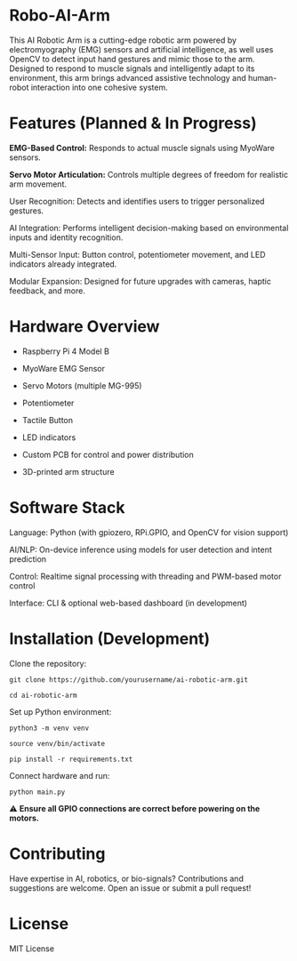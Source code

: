 # Robo-AI-Arm

This AI Robotic Arm is a cutting-edge robotic arm powered by electromyography (EMG) sensors and artificial intelligence, as well uses OpenCV to detect input hand gestures and mimic those to the arm. Designed to respond to muscle signals and intelligently adapt to its environment, this arm brings advanced assistive technology and human-robot interaction into one cohesive system.

# Features (Planned & In Progress)

**EMG-Based Control:** Responds to actual muscle signals using MyoWare sensors.

**Servo Motor Articulation:** Controls multiple degrees of freedom for realistic arm movement.

User Recognition: Detects and identifies users to trigger personalized gestures.

AI Integration: Performs intelligent decision-making based on environmental inputs and identity recognition.

Multi-Sensor Input: Button control, potentiometer movement, and LED indicators already integrated.

Modular Expansion: Designed for future upgrades with cameras, haptic feedback, and more.

# Hardware Overview

- Raspberry Pi 4 Model B

- MyoWare EMG Sensor

- Servo Motors (multiple MG-995)

- Potentiometer

- Tactile Button

- LED indicators

- Custom PCB for control and power distribution

- 3D-printed arm structure

# Software Stack

Language: Python (with gpiozero, RPi.GPIO, and OpenCV for vision support)

AI/NLP: On-device inference using models for user detection and intent prediction

Control: Realtime signal processing with threading and PWM-based motor control

Interface: CLI & optional web-based dashboard (in development)

# Installation (Development)

Clone the repository:

    git clone https://github.com/yourusername/ai-robotic-arm.git

    cd ai-robotic-arm

Set up Python environment:

    python3 -m venv venv

    source venv/bin/activate

    pip install -r requirements.txt

Connect hardware and run:

    python main.py

⚠️ **Ensure all GPIO connections are correct before powering on the motors.**

# Contributing

Have expertise in AI, robotics, or bio-signals? Contributions and suggestions are welcome. Open an issue or submit a pull request!

# License

MIT License
